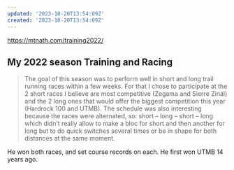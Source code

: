 ```yaml
---
updated: '2023-10-20T13:54:09Z'
created: '2023-10-20T13:54:09Z'
---
```

https://mtnath.com/training2022/

## My 2022 season Training and Racing

> The goal of this season was to perform well in short and long trail running races within a few weeks. For that I chose to participate at the 2 short races I believe are most competitive (Zegama and Sierre Zinal) and the 2 long ones that would offer the biggest competition this year (Hardrock 100 and UTMB). The schedule was also interesting because the races were alternated, so: short – long – short – long which didn’t really allow to make a bloc for short and then another for long but to do quick switches several times or be in shape for both distances at the same moment.

He won both races, and set course records on each. He first won UTMB 14 years ago.